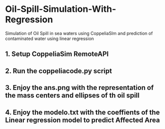 # Oil-Spill-Simulation-With-Regression
Simulation of Oil Spill in sea waters using CoppeliaSIm and prediction of contaminated water using linear regression

## 1. Setup CoppeliaSim RemoteAPI
## 2. Run the coppeliacode.py script
## 3. Enjoy the ans.png with the representation of the mass centers and ellipses of th oil spill
## 4. Enjoy the modelo.txt with the coeffients of the Linear regression model to predict Affected Area 
